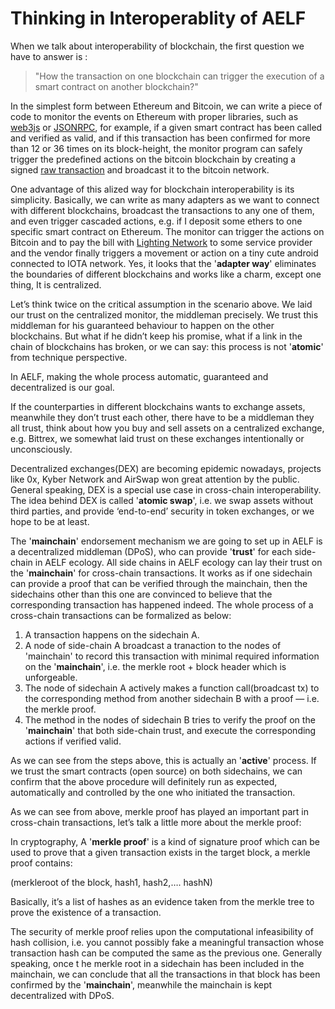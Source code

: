 # Thinking in Interoperablity of AELF

When we talk about interoperability of blockchain, the first question we have to answer is : 

> "How the transaction on one blockchain can trigger the execution of a smart contract on another blockchain?"

In the simplest form between Ethereum and Bitcoin, we can write a piece of code to monitor the events on Ethereum with proper libraries,
such as [web3js](https://github.com/ethereum/web3.js/) or [JSONRPC](https://github.com/ethereum/wiki/wiki/JSON-RPC), for example,
if a given smart contract has been called and verified as valid, and if this transaction 
has been confirmed for more than 12 or 36 times on its block-height, the monitor program can safely trigger the predefined actions 
on the bitcoin blockchain by creating a signed [raw transaction](https://en.bitcoin.it/wiki/Raw_Transactions) and broadcast
it to the bitcoin network. 

One advantage of this 
alized way for blockchain interoperability is its simplicity. Basically, we can write as many adapters
as we want to connect with different blockchains, broadcast the transactions to any one of them, and even trigger cascaded actions, 
e.g. if I deposit some ethers to one specific smart contract on Ethereum. The monitor can trigger the actions on Bitcoin and to pay
the bill with [Lighting Network](https://lightning.network/) to some service provider and the vendor finally triggers a movement or action on a tiny cute
android connected to IOTA network. Yes,  it looks that the '**adapter way**' eliminates the boundaries of different blockchains
and works like a charm, except one thing, It is centralized.

Let’s think twice on the critical assumption in the scenario above. We laid our trust on the centralized monitor, the middleman 
precisely. We trust this middleman for his guaranteed behaviour to happen on the other blockchains. But what if he didn’t keep
his promise, what if a link in the chain of blockchains has broken, or we can say: this process is not '**atomic**' from technique 
perspective.

In AELF, making the whole process automatic, guaranteed and decentralized is our goal.

If the counterparties in different blockchains wants to exchange assets, meanwhile they don’t trust each other, there have to be
a middleman they all trust, think about how you buy and sell assets on a centralized exchange, e.g. Bittrex, we somewhat laid trust
on these exchanges intentionally or unconsciously.

Decentralized exchanges(DEX) are becoming epidemic nowadays, projects like 0x, Kyber Network and AirSwap won great attention by 
the public. General speaking, DEX is a special use case in cross-chain interoperability. The idea behind DEX is called '**atomic swap**', 
i.e. we swap assets without third parties, and provide ‘end-to-end’ security in token exchanges, or we hope to be at least.

The '**mainchain**' endorsement mechanism we are going to set up in AELF is a decentralized middleman (DPoS), who can provide '**trust**' 
for each side-chain in AELF ecology. All side chains in AELF ecology can lay their trust on the '**mainchain**' for cross-chain
transactions. It works as if one sidechain can provide a proof that can be verified through the mainchain, then the sidechains 
other than this one are convinced to believe that the corresponding transaction has happened indeed. The whole process of a 
cross-chain transactions can be formalized as below:

1. A transaction happens on the sidechain A.
2. A node of side-chain A broadcast a tranaction to the nodes of 'mainchain' to record this transaction with minimal required information on the '**mainchain**', i.e. the merkle root + block header which is unforgeable. 
3. The node of sidechain A actively makes a function call(broadcast tx) to the corresponding method from another sidechain B with a proof — i.e. the merkle proof. 
4. The method in the nodes of sidechain B tries to verify the proof on the '**mainchain**' that both side-chain trust, and execute the corresponding actions if verified valid.

As we can see from the steps above, this is actually an '**active**' process. If we trust the smart contracts (open source)
on both sidechains, we can confirm that the above procedure will definitely run as expected, automatically and controlled 
by the one who initiated the transaction.

As we can see from above, merkle proof has played an important part in cross-chain transactions,
let’s talk a little more about the merkle proof:

In cryptography, A '**merkle proof**' is a kind of signature proof which can be used to prove that a given transaction exists 
in the target block, a merkle proof contains:

(merkleroot of the block, hash1, hash2,…. hashN)

Basically, it’s a list of hashes as an evidence taken from the merkle tree to prove the existence of a transaction. 

The security of merkle proof relies upon the computational infeasibility of hash collision, i.e. you cannot possibly fake 
a meaningful transaction whose transaction hash can be computed the same as the previous one. Generally speaking, once t
he merkle root in a sidechain has been included in the mainchain, we can conclude that all the transactions in 
that block has been confirmed by the '**mainchain**', meanwhile the mainchain is kept decentralized with DPoS.
